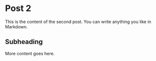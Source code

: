 # Post 2

This is the content of the second post. You can write anything you like in Markdown.

## Subheading

More content goes here.